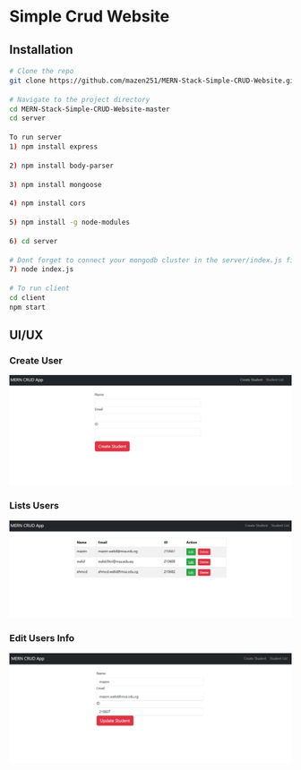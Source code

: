 ﻿# Simple Crud Website 
## Installation
```sh
# Clone the repo
git clone https://github.com/mazen251/MERN-Stack-Simple-CRUD-Website.git

# Navigate to the project directory
cd MERN-Stack-Simple-CRUD-Website-master
cd server

To run server 
1) npm install express

2) npm install body-parser

3) npm install mongoose

4) npm install cors

5) npm install -g node-modules

6) cd server

# Dont forget to connect your mongodb cluster in the server/index.js file
7) node index.js 

# To run client 
cd client
npm start
```

## UI/UX

### Create User
![Create User](assets/create.png)

### Lists Users
![Lists Users](assets/list.png)

### Edit Users Info
![Edit Users Infon](assets/edit.png)

